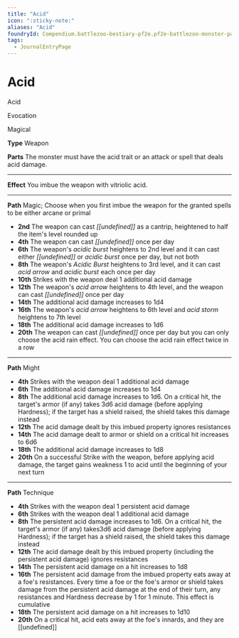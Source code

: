 ```yaml
---
title: "Acid"
icon: ":sticky-note:"
aliases: "Acid"
foundryId: Compendium.battlezoo-bestiary-pf2e.pf2e-battlezoo-monster-parts.JournalEntry.DUgV4RRnkTaikCI2.JournalEntryPage.0GxFr0fNRAGVFmrU
tags:
  - JournalEntryPage
---
```


# Acid
Acid

Evocation

Magical

**Type** Weapon

**Parts** The monster must have the acid trait or an attack or spell that deals acid damage.

* * *

**Effect** You imbue the weapon with vitriolic acid.

* * *

**Path** Magic; Choose when you first imbue the weapon for the granted spells to be either arcane or primal

*   **2nd** The weapon can cast _[[undefined]]_ as a cantrip, heightened to half the item's level rounded up
*   **4th** The weapon can cast _[[undefined]]_ once per day
*   **6th** The weapon's _acidic burst_ heightens to 2nd level and it can cast either _[[undefined]]_ or _acidic burst_ once per day, but not both
*   **8th** The weapon's _Acidic Burst_ heightens to 3rd level, and it can cast _acid arrow_ and _acidic burst_ each once per day
*   **10th** Strikes with the weapon deal 1 additional acid damage
*   **12th** The weapon's _acid arrow_ heightens to 4th level, and the weapon can cast _[[undefined]]_ once per day
*   **14th** The additional acid damage increases to 1d4
*   **16th** The weapon's _acid arrow_ heightens to 6th level and _acid storm_ heightens to 7th level
*   **18th** The additional acid damage increases to 1d6
*   **20th** The weapon can cast _[[undefined]]_ once per day but you can only choose the acid rain effect. You can choose the acid rain effect twice in a row

* * *

**Path** Might

*   **4th** Strikes with the weapon deal 1 additional acid damage
*   **6th** The additional acid damage increases to 1d4
*   **8th** The additional acid damage increases to 1d6. On a critical hit, the target's armor (if any) takes 3d6 acid damage (before applying Hardness); if the target has a shield raised, the shield takes this damage instead
*   **12th** The acid damage dealt by this imbued property ignores resistances
*   **14th** The acid damage dealt to armor or shield on a critical hit increases to 6d6
*   **18th** The additional acid damage increases to 1d8
*   **20th** On a successful Strike with the weapon, before applying acid damage, the target gains weakness 1 to acid until the beginning of your next turn

* * *

**Path** Technique

*   **4th** Strikes with the weapon deal 1 persistent acid damage
*   **6th** Strikes with the weapon deal 1 additional acid damage
*   **8th** The persistent acid damage increases to 1d6. On a critical hit, the target's armor (if any) takes3d6 acid damage (before applying Hardness); if the target has a shield raised, the shield takes this damage instead
*   **12th** The acid damage dealt by this imbued property (including the persistent acid damage) ignores resistances
*   **14th** The persistent acid damage on a hit increases to 1d8
*   **16th** The persistent acid damage from the imbued property eats away at a foe's resistances. Every time a foe or the foe's armor or shield takes damage from the persistent acid damage at the end of their turn, any resistances and Hardness decrease by 1 for 1 minute. This effect is cumulative
*   **18th** The persistent acid damage on a hit increases to 1d10
*   **20th** On a critical hit, acid eats away at the foe's innards, and they are [[undefined]]